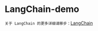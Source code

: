 # LangChain-demo
`关于 LangChain 的更多详细请移步：`[LangChain](https://lisplovesjy.notion.site/lisplovesjy/LangChain-1955e6d3c0834697817a14094b9dcbc0)